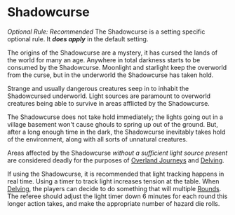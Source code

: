 # Shadowcurse
*Optional Rule: Recommended*
The Shadowcurse is a setting specific optional rule. It ***does apply*** in the default setting. 

The origins of the Shadowcurse are a mystery, it has cursed the lands of the world for many an age. Anywhere in total darkness starts to be consumed by the Shadowcurse. Moonlight and starlight keep the overworld from the curse, but in the underworld the Shadowcurse has taken hold. 

Strange and usually dangerous creatures seep in to inhabit the Shadowcursed underworld. Light sources are paramount to overworld creatures being able to survive in areas afflicted by the Shadowcurse.

The Shadowcurse does not take hold immediately; the lights going out in a village basement won't cause ghouls to spring up out of the ground. But, after a long enough time in the dark, the Shadowcurse inevitably takes hold of the environment, along with all sorts of unnatural creatures.

Areas affected by the Shadowcurse *without a sufficient light source present* are considered deadly for the purposes of [Overland Journeys](../Game%20Procedures/Overland%20Journeys.md) and [Delving](../Game%20Procedures/Delving.md).

If using the Shadowcurse, it is recommended that light tracking happens in real time. Using a timer to track light increases tension at the table. When [Delving](../Game%20Procedures/Delving.md), the players can decide to do something that will multiple [Rounds](../Game%20Procedures/Round.md). The referee should adjust the light timer down 6 minutes for each round this longer action takes, and make the appropriate number of hazard die rolls. 